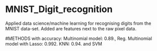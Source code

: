 # MNIST_Digit_recognition
Applied data science/machine learning for recognising digits from the MNIST data-set. Added are features next to the raw pixel data.

#METHODS with accuracy:
 Multinomial model: 0.89., Reg. Multinomial model with Lasso: 0.992. KNN: 0.94. and SVM
